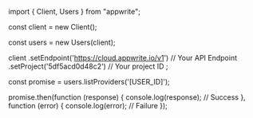 import { Client,  Users } from "appwrite";

const client = new Client();

const users = new Users(client);

client
    .setEndpoint('https://cloud.appwrite.io/v1') // Your API Endpoint
    .setProject('5df5acd0d48c2') // Your project ID
;

const promise = users.listProviders('[USER_ID]');

promise.then(function (response) {
    console.log(response); // Success
}, function (error) {
    console.log(error); // Failure
});